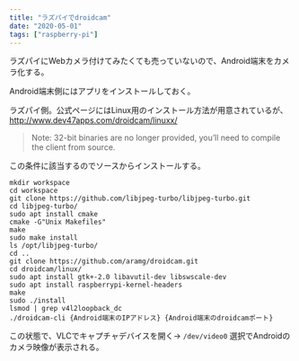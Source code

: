 ```yaml
---
title: "ラズパイでdroidcam"
date: "2020-05-01"
tags: ["raspberry-pi"]
---
```


ラズパイにWebカメラ付けてみたくても売っていないので、Android端末をカメラ化する。

Android端末側にはアプリをインストールしておく。

ラズパイ側。公式ページにはLinux用のインストール方法が用意されているが、
http://www.dev47apps.com/droidcam/linuxx/

> Note: 32-bit binaries are no longer provided, you’ll need to compile the client from source.

この条件に該当するのでソースからインストールする。

```
mkdir workspace
cd workspace
git clone https://github.com/libjpeg-turbo/libjpeg-turbo.git
cd libjpeg-turbo/
sudo apt install cmake
cmake -G"Unix Makefiles"
make
sudo make install
ls /opt/libjpeg-turbo/
cd ..
git clone https://github.com/aramg/droidcam.git
cd droidcam/linux/
sudo apt install gtk+-2.0 libavutil-dev libswscale-dev
sudo apt install raspberrypi-kernel-headers
make
sudo ./install 
lsmod | grep v4l2loopback_dc
./droidcam-cli {Android端末のIPアドレス} {Android端末のdroidcamポート}
```
この状態で、VLCでキャプチャデバイスを開く→ `/dev/video0` 選択でAndroidのカメラ映像が表示される。
